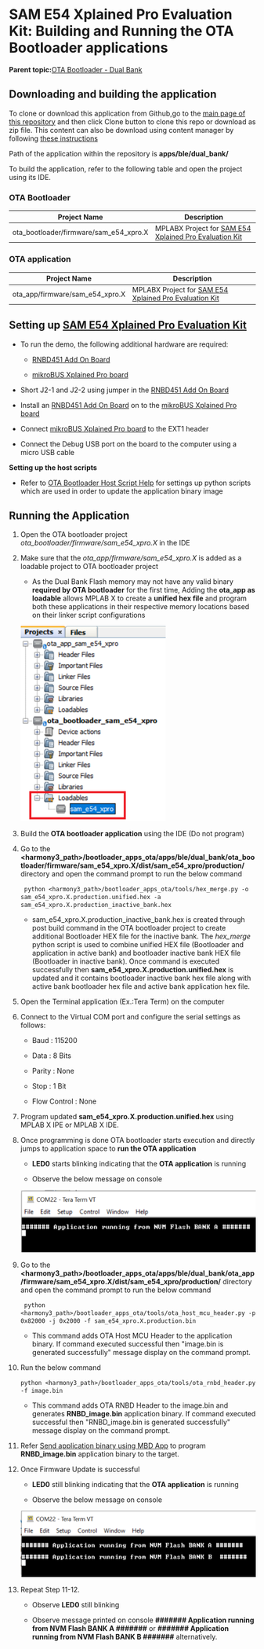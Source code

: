 # SAM E54 Xplained Pro Evaluation Kit: Building and Running the OTA Bootloader applications

**Parent topic:**[OTA Bootloader - Dual Bank](GUID-A82B7725-71FC-4D92-9B03-5FF66C2FAD9E.md)

## Downloading and building the application

To clone or download this application from Github,go to the [main page of this repository](https://github.com/Microchip-MPLAB-Harmony/bootloader_apps_ota) and then click Clone button to clone this repo or download as zip file. This content can also be download using content manager by following [these instructions](https://github.com/Microchip-MPLAB-Harmony/contentmanager/wiki)

Path of the application within the repository is **apps/ble/dual\_bank/**

To build the application, refer to the following table and open the project using its IDE.

### OTA Bootloader

|Project Name|Description|
|------------|-----------|
|ota\_bootloader/firmware/sam\_e54\_xpro.X|MPLABX Project for [SAM E54 Xplained Pro Evaluation Kit](https://www.microchip.com/developmenttools/ProductDetails/atsame54-xpro)|

### OTA application

|Project Name|Description|
|------------|-----------|
|ota\_app/firmware/sam\_e54\_xpro.X|MPLABX Project for [SAM E54 Xplained Pro Evaluation Kit](https://www.microchip.com/developmenttools/ProductDetails/atsame54-xpro)|

## Setting up [SAM E54 Xplained Pro Evaluation Kit](https://www.microchip.com/developmenttools/ProductDetails/atsame54-xpro)

-   To run the demo, the following additional hardware are required:

    -   [RNBD451 Add On Board](https://www.microchip.com/en-us/development-tool/ev25f14a)

    -   [mikroBUS Xplained Pro board](https://www.microchip.com/developmenttools/ProductDetails/ATMBUSADAPTER-XPRO)

-   Short J2-1 and J2-2 using jumper in the [RNBD451 Add On Board](https://www.microchip.com/en-us/development-tool/ev25f14a)

-   Install an [RNBD451 Add On Board](https://www.microchip.com/en-us/development-tool/ev25f14a) on to the [mikroBUS Xplained Pro board](https://www.microchip.com/developmenttools/ProductDetails/ATMBUSADAPTER-XPRO)

-   Connect [mikroBUS Xplained Pro board](https://www.microchip.com/developmenttools/ProductDetails/ATMBUSADAPTER-XPRO) to the EXT1 header

-   Connect the Debug USB port on the board to the computer using a micro USB cable


**Setting up the host scripts**

-   Refer to [OTA Bootloader Host Script Help](GUID-ECC16920-EE69-48DB-9B32-F774CEB2D079.md) for settings up python scripts which are used in order to update the application binary image


## Running the Application

1.  Open the OTA bootloader project *ota\_bootloader/firmware/sam\_e54\_xpro.X* in the IDE

2.  Make sure that the *ota\_app/firmware/sam\_e54\_xpro.X* is added as a loadable project to OTA bootloader project

    -   As the Dual Bank Flash memory may not have any valid binary **required by OTA bootloader** for the first time, Adding the **ota\_app as loadable** allows MPLAB X to create a **unified hex file** and program both these applications in their respective memory locations based on their linker script configurations

    ![mplab_loadable_sam_e54_xpro](GUID-1D907202-A214-4145-8382-9B6E8C3E86E2-low.png)

3.  Build the **OTA bootloader application** using the IDE \(Do not program\)

4.  Go to the **<harmony3\_path\>/bootloader\_apps\_ota/apps/ble/dual\_bank/ota\_bootloader/firmware/sam\_e54\_xpro.X/dist/sam\_e54\_xpro/production/** directory and open the command prompt to run the below command

    ```
     python <harmony3_path>/bootloader_apps_ota/tools/hex_merge.py -o sam_e54_xpro.X.production.unified.hex -a sam_e54_xpro.X.production_inactive_bank.hex
    ```

    -   sam\_e54\_xpro.X.production\_inactive\_bank.hex is created through post build command in the OTA bootloader project to create additional Bootloader HEX file for the inactive bank. The *hex\_merge* python script is used to combine unified HEX file \(Bootloader and application in active bank\) and bootloader inactive bank HEX file \(Bootloader in inactive bank\). Once command is executed successfully then **sam\_e54\_xpro.X.production.unified.hex** is updated and it contains bootloader inactive bank hex file along with active bank bootloader hex file and active bank application hex file.

5.  Open the Terminal application \(Ex.:Tera Term\) on the computer

6.  Connect to the Virtual COM port and configure the serial settings as follows:

    -   Baud : 115200

    -   Data : 8 Bits

    -   Parity : None

    -   Stop : 1 Bit

    -   Flow Control : None

7.  Program updated **sam\_e54\_xpro.X.production.unified.hex** using MPLAB X IPE or MPLAB X IDE.

8.  Once programming is done OTA bootloader starts execution and directly jumps to application space to **run the OTA application**

    -   **LED0** starts blinking indicating that the **OTA application** is running

    -   Observe the below message on console

    ![console_output1](GUID-F96B75E3-1E40-4B11-ADD7-675154B63EBF-low.png)

9.  Go to the **<harmony3\_path\>/bootloader\_apps\_ota/apps/ble/dual\_bank/ota\_app/firmware/sam\_e54\_xpro.X/dist/sam\_e54\_xpro/production/** directory and open the command prompt to run the below command

    ```
     python <harmony3_path>/bootloader_apps_ota/tools/ota_host_mcu_header.py -p 0x82000 -j 0x2000 -f sam_e54_xpro.X.production.bin
    ```

    -   This command adds OTA Host MCU Header to the application binary. If command executed successful then "image.bin is generated successfully" message display on the command prompt.

10. Run the below command

    ```
    python <harmony3_path>/bootloader_apps_ota/tools/ota_rnbd_header.py -f image.bin
    ```

    -   This command adds OTA RNBD Header to the image.bin and generates **RNBD\_image.bin** application binary. If command executed successful then "RNBD\_image.bin is generated successfully" message display on the command prompt.

11. Refer [Send application binary using MBD App](GUID-B3F7BD29-9883-431D-B682-F405F22C1BE0.md) to program **RNBD\_image.bin** application binary to the target.

12. Once Firmware Update is successful

    -   **LED0** still blinking indicating that the **OTA application** is running

    -   Observe the below message on console

    ![console_output2](GUID-3FCCB88F-0FD2-47A1-9AAD-EC21FEDD8DFD-low.png)

13. Repeat Step 11-12.

    -   Observe **LED0** still blinking

    -   Observe message printed on console **\#\#\#\#\#\#\# Application running from NVM Flash BANK A \#\#\#\#\#\#\#** or **\#\#\#\#\#\#\# Application running from NVM Flash BANK B \#\#\#\#\#\#\#** alternatively.


